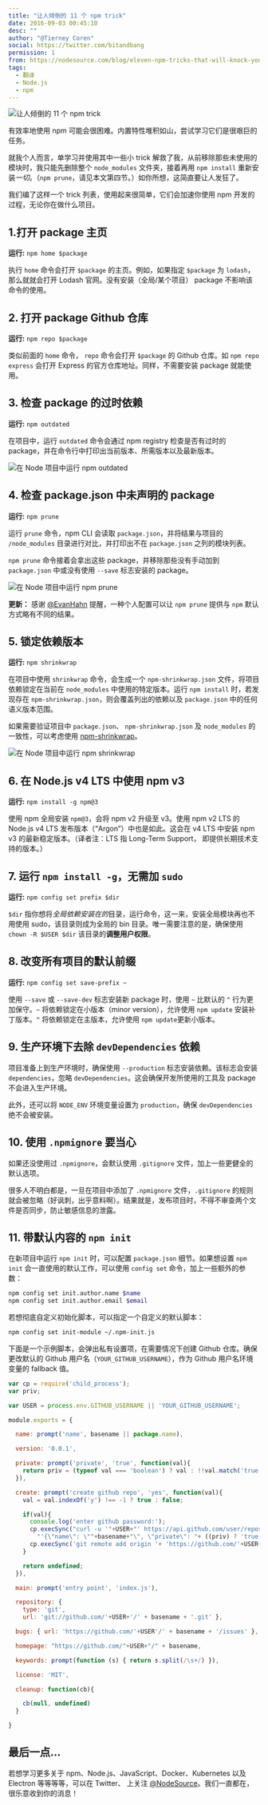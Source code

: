 ```yaml
---
title: "让人倾倒的 11 个 npm trick"
date: 2016-09-03 00:45:10
desc: ""
author: "@Tierney Coren"
social: https://twitter.com/bitandbang
permission: 1
from: https://nodesource.com/blog/eleven-npm-tricks-that-will-knock-your-wombat-socks-off/
tags:
  - 翻译
  - Node.js
  - npm
---
```


![让人倾倒的 11 个 npm trick](http://p4.qhimg.com/t014d6a103b20214141.png)

有效率地使用 npm 可能会很困难。内置特性堆积如山，尝试学习它们是很艰巨的任务。

就我个人而言，单学习并使用其中一些小 trick 解救了我，从前移除那些未使用的模块时，我只能先删除整个 `node_modules` 文件夹，接着再用 `npm install` 重新安装*一切*。（`npm prune`，请见本文第四节。）如你所想，这简直要让人发狂了。

我们编了这样一个 trick 列表，使用起来很简单，它们会加速你使用 npm 开发的过程，无论你在做什么项目。

## 1.打开 package 主页

**运行:** `npm home $package`

执行 `home` 命令会打开 `$package` 的主页。例如，如果指定 `$package` 为 `lodash`，那么就就会打开 Lodash 官网。没有安装（全局/某个项目） package 不影响该命令的使用。

## 2. 打开 package Github 仓库

**运行:** `npm repo $package`

类似前面的 `home` 命令， `repo`  命令会打开 `$package` 的 Github 仓库。如 `npm repo express` 会打开 Express 的官方仓库地址。同样，不需要安装 package 就能使用。

## 3. 检查 package 的过时依赖

**运行:** `npm outdated`

在项目中，运行 `outdated` 命令会通过 npm registry 检查是否有过时的 package，并在命令行中打印出当前版本、所需版本以及最新版本。

![在 Node 项目中运行 npm outdated](http://p9.qhimg.com/t01be55669dcc86377b.png)

## 4. 检查 package.json 中未声明的 package

**运行:** `npm prune`

运行 `prune` 命令，npm CLI 会读取 `package.json`，并将结果与项目的 `/node_modules` 目录进行对比，并打印出不在  `package.json` 之列的模块列表。

`npm prune` 命令接着会拿出这些 package，并移除那些没有手动加到 `package.json` 中或没有使用 `--save` 标志安装的 package。

![在 Node 项目中运行 npm prune](http://p0.qhimg.com/t01d021722c08048520.png)

**更新：** 感谢 [@EvanHahn](https://twitter.com/EvanHahn) 提醒，一种个人配置可以让 `npm prune` 提供与 `npm` 默认方式略有不同的结果。

## 5. 锁定依赖版本

**运行:** `npm shrinkwrap`

在项目中使用 `shrinkwrap` 命令，会生成一个 `npm-shrinkwrap.json` 文件，将项目依赖锁定在当前在 `node_modules` 中使用的特定版本。运行 `npm install` 时，若发现存在 `npm-shrinkwrap.json`，则会覆盖列出的依赖以及 `package.json` 中的任何语义版本范围。

如果需要验证项目中 `package.json`、 `npm-shrinkwrap.json` 及 `node_modules` 的一致性，可以考虑使用 [npm-shrinkwrap](https://github.com/uber/npm-shrinkwrap)。

![在 Node 项目中运行 npm shrinkwrap](http://p2.qhimg.com/t010ecff8dd4bc1fe35.png)

## 6. 在 Node.js v4 LTS 中使用 npm v3

**运行:** `npm install -g npm@3`

使用 npm 全局安装 `npm@3`，会将 npm v2 升级至 v3。使用 npm v2 LTS 的 Node.js v4 LTS 发布版本（“Argon”）中也是如此。这会在 v4 LTS 中安装 npm v3 的最新稳定版本。（译者注：LTS 指 Long-Term Support， 即提供长期技术支持的版本。）

## 7. 运行 `npm install -g`，无需加  `sudo`

**运行:** `npm config set prefix $dir`

`$dir` 指你想将*全局依赖安装在的*目录，运行命令，这一来，安装全局模块再也不用使用 sudo，该目录则成为全局的 bin 目录。唯一需要注意的是，确保使用 `chown -R $USER $dir` 该目录的**调整用户权限**。

## 8. 改变所有项目的默认前缀

**运行:** `npm config set save-prefix ~`

使用 `--save` 或 `--save-dev` 标志安装新 package 时，使用 `~` 比默认的 `^` 行为更加保守。`~` 将依赖锁定在小版本（minor version），允许使用 `npm update` 安装补丁版本。`^` 将依赖锁定在主版本，允许使用 `npm update`更新小版本。

## 9. 生产环境下去除 `devDependencies` 依赖

项目准备上到生产环境时，确保使用 `--production` 标志安装依赖。该标志会安装 `dependencies`，忽略 `devDependencies`。这会确保开发所使用的工具及 package 不会进入生产环境。

此外，还可以将 `NODE_ENV` 环境变量设置为 `production`，确保 `devDependencies` 绝不会被安装。

## 10. 使用 `.npmignore` 要当心

如果还没使用过 `.npmignore`，会默认使用 `.gitignore` 文件，加上一些更健全的默认选项。

很多人不明白都是，一旦在项目中添加了 `.npmignore` 文件，`.gitignore` 的规则就会被忽略（好讽刺，出乎意料啊）。结果就是，发布项目时，不得不审查两个文件是否同步，防止敏感信息的泄露。

## 11. 带默认内容的 `npm init`

在新项目中运行 `npm init` 时，可以配置 `package.json` 细节。如果想设置 `npm init` 会一直使用的默认工作，可以使用 `config set` 命令，加上一些额外的参数：

```bash
npm config set init.author.name $name
npm config set init.author.email $email
```

若想彻底自定义初始化脚本，可以指定一个自定义的默认脚本：

```bash
npm config set init-module ~/.npm-init.js
```

下面是一个示例脚本，会弹出私有设置项，在需要情况下创建 Github 仓库。确保更改默认的 Github 用户名（`YOUR_GITHUB_USERNAME`），作为 Github 用户名环境变量的 fallback 值。

```javascript
var cp = require('child_process');
var priv;

var USER = process.env.GITHUB_USERNAME || 'YOUR_GITHUB_USERNAME';

module.exports = {

  name: prompt('name', basename || package.name),

  version: '0.0.1',

  private: prompt('private', 'true', function(val){
    return priv = (typeof val === 'boolean') ? val : !!val.match('true')
  }),

  create: prompt('create github repo', 'yes', function(val){
    val = val.indexOf('y') !== -1 ? true : false;

    if(val){
      console.log('enter github password:');
      cp.execSync("curl -u '"+USER+"' https://api.github.com/user/repos -d " +
        "'{\"name\": \""+basename+"\", \"private\": "+ ((priv) ? 'true' : 'false')  +"}' ");
      cp.execSync('git remote add origin '+ 'https://github.com/'+USER+'/' + basename + '.git');
    }

    return undefined;
  }),

  main: prompt('entry point', 'index.js'),

  repository: {
    type: 'git',
    url: 'git://github.com/'+USER+'/' + basename + '.git' },

  bugs: { url: 'https://github.com/'+USER'/' + basename + '/issues' },

  homepage: "https://github.com/"+USER+"/" + basename,

  keywords: prompt(function (s) { return s.split(/\s+/) }),

  license: 'MIT',

  cleanup: function(cb){

    cb(null, undefined)
  }

}
```

## 最后一点...

若想学习更多关于 npm、Node.js、JavaScript、Docker、Kubernetes 以及 Electron 等等等等，可以在 Twitter、 上关注 [@NodeSource](https://twitter.com/nodesource)。我们一直都在，很乐意收到你的消息！
